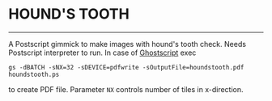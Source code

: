 # HOUND'S TOOTH
---
A Postscript gimmick to make images with hound's tooth check. Needs Postscript interpreter to run. In case of [Ghostscript](http://ghostscript.com/download/) exec

```
gs -dBATCH -sNX=32 -sDEVICE=pdfwrite -sOutputFile=houndstooth.pdf houndstooth.ps
```
to create PDF file. Parameter `NX` controls number of tiles in x-direction.
